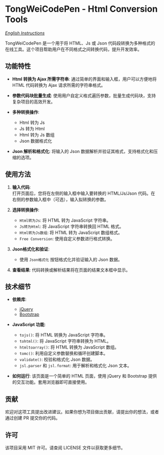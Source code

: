 # TongWeiCodePen - Html Conversion Tools
*[English Instructions](./README_EN.md)*

TongWeiCodePen 是一个用于将 HTML、Js 或 Json 代码段转换为多种格式的在线工具。这个项目帮助用户在不同格式之间转换代码，提升开发效率。

## 功能特性

- **Html 转换为 Ajax 所需字符串**: 通过简单的界面和输入框，用户可以方便地将 HTML 代码转换为 Ajax 请求所需的字符串格式。
  
- **参数代码块批量生成**: 使用用户自定义格式遍历参数，批量生成代码块，支持复杂项目的高效开发。

- **多种转换操作**:
  - Html 转为 Js
  - Js 转为 Html
  - Html 转为 Js 数组
  - Json 数据格式化

- **Json 解析和格式化**: 
  将输入的 Json 数据解析并验证其格式，支持格式化和压缩的选项。

## 使用方法

1. **输入代码**:  
   打开页面后，您将在左侧的输入框中输入要转换的 HTML/Js/Json 代码。在右侧的参数输入框中（可选），输入拟转换的参数。
   
2. **选择转换操作**:
   - `Html转为Js`: 将 HTML 转为 JavaScript 字符串。
   - `Js转为Html`: 将 JavaScript 字符串转换回 HTML 格式。
   - `Html转为Js数组`: 将 HTML 转为 JavaScript 数组格式。
   - `Free Conversion`: 使用自定义参数进行格式转换。

3. **Json格式化和验证**:
   - 使用 `Json格式化` 按钮格式化并验证输入的 Json 数据。

4. **查看结果**:
   代码转换或解析结果将在页面的结果文本框中显示。

## 技术细节

- **依赖库**:
  - [jQuery](https://jquery.com/)
  - [Bootstrap](https://getbootstrap.com/)

- **JavaScript 功能**:
  - `tojs()`: 将 HTML 转换为 JavaScript 字符串。
  - `tohtml()`: 将 JavaScript 字符串转换为 HTML。
  - `htmltoarray()`: 将 HTML 转换为 JavaScript 数组。
  - `tomc()`: 利用自定义参数替换和循环创建脚本。
  - `validate()`: 校验和格式化 Json 数据。
  - `jsl.parser` 和 `jsl.format`: 用于解析和格式化 Json 文本。

- **如何运行**:
  该页面是一个简单的 HTML 页面，使用 jQuery 和 Bootstrap 提供的交互功能。套用浏览器即可直接使用。

## 贡献

欢迎对这项工具提出改进建议。如果你想为项目做出贡献，请提出你的想法，或者通过创建 PR 提交你的代码。

## 许可

该项目采用 MIT 许可。请查阅 LICENSE 文件以获取更多细节。
